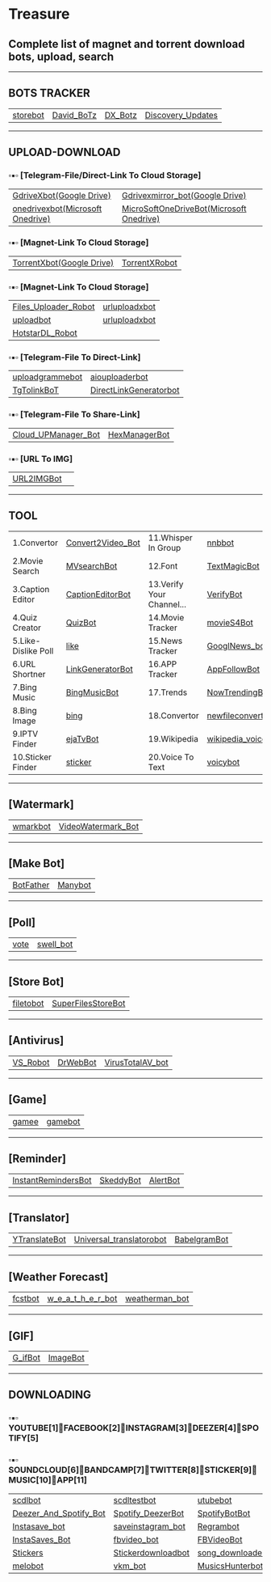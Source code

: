 # Treasure
## Complete list of magnet and torrent download bots, upload, search

---

## BOTS TRACKER

|  |  |  |  |
|------|------|------|------|
|[storebot](https://telegram.me/storebot) | [David_BoTz](https://t.me/David_BoTz) | [DX_Botz](https://t.me/DX_Botz)  | [Discovery_Updates](https://t.me/Discovery_Updates) | [storebots](https://t.me/storebots) | [MaxxBots](https://t.me/MaxxBots) |

---

## UPLOAD-DOWNLOAD

### ▫️▪️▫️ [Telegram-File/Direct-Link To Cloud Storage]

|  |  |
|------|------|
| [GdriveXbot(Google Drive)](https://telegram.me/GdriveXbot) | [Gdrivexmirror_bot(Google Drive)](https://telegram.me/Gdrivexmirror_bot) |
| [onedrivexbot(Microsoft Onedrive)](https://telegram.me/onedrivexbot) | [MicroSoftOneDriveBot(Microsoft Onedrive)](https://telegram.me/MicroSoftOneDriveBot) |


### ▫️▪️▫️ [Magnet-Link To Cloud Storage]

|  |  |
|------|------|
| [TorrentXbot(Google Drive)](https://telegram.me/TorrentXbot) | [TorrentXRobot](https://telegram.me/TorrentXRobot) |


### ▫️▪️▫️ [Magnet-Link To Cloud Storage]

|  |  |
|------|------|
| [Files_Uploader_Robot](https://telegram.me/Files_Uploader_Robot) | [urluploadxbot](https://telegram.me/urluploadxbot) |
| [uploadbot](https://telegram.me/uploadbot) | [urluploadxbot](https://telegram.me/urluploadxbot) |
| [HotstarDL_Robot](https://telegram.me/HotstarDL_Robot) |  |


### ▫️▪️▫️ [Telegram-File To Direct-Link]

|  |  |
|------|------|
| [uploadgrammebot](https://telegram.me/uploadgrammebot) | [aiouploaderbot](https://telegram.me/aiouploaderbot) |
| [TgTolinkBoT](https://telegram.me/TgTolinkBoT) | [DirectLinkGeneratorbot](https://telegram.me/DirectLinkGeneratorbot) |


### ▫️▪️▫️ [Telegram-File To Share-Link]

|  |  |
|------|------|
| [Cloud_UPManager_Bot](https://telegram.me/Cloud_UPManager_Bot) | [HexManagerBot](https://telegram.me/HexManagerBot) |


### ▫️▪️▫️ [URL To IMG]

|  |  |
|------|------|
| [URL2IMGBot](https://telegram.me/URL2IMGBot) |  |

---

## TOOL

|  |  |  |  |  |  |
|------|------|------|------|------|------|
| 1.Convertor | [Convert2Video_Bot](https://telegram.me/Convert2Video_Bot) | 11.Whisper In Group | [nnbbot](https://telegram.me/nnbbot) | 21.Feed Reader | [TheFeedReaderBot](https://telegram.me/TheFeedReaderBot) |
| 2.Movie Search | [MVsearchBot](https://telegram.me/MVsearchBot) | 12.Font | [TextMagicBot](https://telegram.me/TextMagicBot) | 22.tweeter cleint | [TweetItBot](https://telegram.me/TweetItBot) |
| 3.Caption Editor | [CaptionEditorBot](https://telegram.me/CaptionEditorBot) | 13.Verify Your Channel... | [VerifyBot](https://telegram.me/VerifyBot) | 23.Scheduled Message | [delorean_bot](https://telegram.me/delorean_bot) |
| 4.Quiz Creator | [QuizBot](https://telegram.me/QuizBot) | 14.Movie Tracker | [movieS4Bot](https://telegram.me/movieS4Bot) | 24.Art | [PrismaBot](https://telegram.me/PrismaBot) |
| 5.Like-Dislike Poll | [like](https://telegram.me/like) | 15.News Tracker | [GooglNews_bot](https://telegram.me/GooglNews_bot) | 25.MP3 Tool | [mp3toolsbot](https://telegram.me/mp3toolsbot) |
| 6.URL Shortner | [LinkGeneratorBot](https://telegram.me/LinkGeneratorBot) | 16.APP Tracker | [AppFollowBot](https://telegram.me/AppFollowBot) | 26.Spotify inline Bot | [Spotybot](https://telegram.me/Spotybot) |
| 7.Bing Music | [BingMusicBot](https://telegram.me/BingMusicBot) | 17.Trends | [NowTrendingBot](https://telegram.me/NowTrendingBot) | 27.Forwarder Bot | [AH_ForwarderBot](https://telegram.me/AH_ForwarderBot) |
| 8.Bing Image | [bing](https://telegram.me/bing) | 18.Convertor | [newfileconverterbot](https://telegram.me/newfileconverterbot) | 28.Udemy | [udemy_link_bot](https://telegram.me/udemy_link_bot) |
| 9.IPTV Finder | [ejaTvBot](https://telegram.me/ejaTvBot) | 19.Wikipedia | [wikipedia_voice_bot](https://telegram.me/wikipedia_voice_bot) | 29.Collector | [junction_bot](https://telegram.me/junction_bot) |
| 10.Sticker Finder | [sticker](https://telegram.me/sticker) | 20.Voice To Text | [voicybot](https://telegram.me/voicybot) | 30. |  |

---

## [Watermark]

|  |  | 
|------|------|
| [wmarkbot](https://telegram.me/wmarkbot) | [VideoWatermark_Bot](https://telegram.me/VideoWatermark_Bot) |

---


## [Make Bot]

|  |  | 
|------|------|
| [BotFather](https://telegram.me/BotFather) | [Manybot](https://telegram.me/Manybot) |

---

## [Poll]

|  |  | 
|------|------|
| [vote](https://telegram.me/vote) | [swell_bot](https://telegram.me/swell_bot) |

---

## [Store Bot]

|  |  | 
|------|------|
| [filetobot](https://telegram.me/filetobot) | [SuperFilesStoreBot](https://telegram.me/SuperFilesStoreBot) |

---

## [Antivirus]

|  |  |   | 
|------|------|------|
| [VS_Robot](https://telegram.me/VS_Robot) | [DrWebBot](https://telegram.me/DrWebBot) | [VirusTotalAV_bot](https://telegram.me/VirusTotalAV_bot) |

---

## [Game]

|  |  | 
|------|------|
| [gamee](https://telegram.me/gamee) | [gamebot](https://telegram.me/gamebot) |

---

## [Reminder]

|  |  |   |
|------|------|------|
| [InstantRemindersBot](https://telegram.me/InstantRemindersBot) | [SkeddyBot](https://telegram.me/SkeddyBot) | [AlertBot](https://telegram.me/AlertBot) |

---

## [Translator]

|  |  |   | 
|------|------|------|
| [YTranslateBot](https://telegram.me/YTranslateBot) | [Universal_translatorobot](https://telegram.me/Universal_translatorobot) | [BabelgramBot](https://telegram.me/BabelgramBot) |

---

## [Weather Forecast]

|  |  |   | 
|------|------|------|
| [fcstbot](https://telegram.me/fcstbot) | [w_e_a_t_h_e_r_bot](https://telegram.me/w_e_a_t_h_e_r_bot) | [weatherman_bot](https://telegram.me/weatherman_bot) | 

---

## [GIF]

|  |  |
|------|------|
| [G_ifBot](https://telegram.me/G_ifBot) | [ImageBot](https://telegram.me/ImageBot) |

---

## DOWNLOADING

### ▫️▪️▫️ YOUTUBE[1]🔸FACEBOOK[2]🔸INSTAGRAM[3]🔸DEEZER[4]🔸SPOTIFY[5]
### ▫️▪️▫️ SOUNDCLOUD[6]🔸BANDCAMP[7]🔸TWITTER[8]🔸STICKER[9]🔸MUSIC[10]🔸APP[11]

|  |  |  |  |  |
|------|------|------|------|------|
| [scdlbot](https://telegram.me/scdlbot) | [scdltestbot](https://telegram.me/scdltestbot) | [utubebot](https://telegram.me/utubebot) | [uploadbot](https://telegram.me/uploadbot) | [YoutubeDL2021bot](https://telegram.me/YoutubeDL2021bot) |
| [Deezer_And_Spotify_Bot](https://telegram.me/Deezer_And_Spotify_Bot) | [Spotify_DeezerBot](https://telegram.me/Spotify_DeezerBot) | [SpotifyBotBot](https://telegram.me/SpotifyBotBot) | [SpotifyMusicDownloaderBot](https://telegram.me/SpotifyMusicDownloaderBot) | [Paskoochehbot](https://telegram.me/Paskoochehbot) |
| [Instasave_bot](https://telegram.me/Instasave_bot) | [saveinstagram_bot](https://telegram.me/saveinstagram_bot) | [Regrambot](https://telegram.me/Regrambot) | [HX_InstaSaverbot](https://telegram.me/HX_InstaSaverbot) |  |
| [InstaSaves_Bot](https://telegram.me/InstaSaves_Bot) | [fbvideo_bot](https://telegram.me/fbvideo_bot) | [FBVideoBot](https://telegram.me/FBVideoBot) | [FBvidzBot](https://telegram.me/FBvidzBot) |  |
| [Stickers](https://telegram.me/Stickers) | [Stickerdownloadbot](https://telegram.me/Stickerdownloadbot) | [song_downloaderbot](https://telegram.me/song_downloaderbot) | [ahangifybot](https://telegram.me/ahangifybot) |  |
| [melobot](https://telegram.me/melobot) | [vkm_bot](https://telegram.me/vkm_bot) | [MusicsHunterbot](https://telegram.me/MusicsHunterbot) | [apkdl_bot](https://telegram.me/apkdl_bot) |  |











